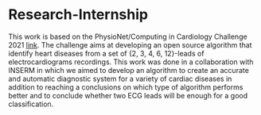 # Research-Internship
This work is based on the PhysioNet/Computing in Cardiology Challenge 2021 [link](https://physionetchallenges.org/2021/).
The challenge aims at developing an open source algorithm that identify
heart diseases from a set of {2, 3, 4, 6, 12}-leads of electrocardiograms recordings.
This work was done in a collaboration with INSERM in which we aimed to develop an algorithm to create an accurate and automatic diagnostic system for a variety of cardiac diseases in addition to reaching a conclusions on which type of algorithm performs better and to conclude whether two ECG leads will be enough for a good classification.
